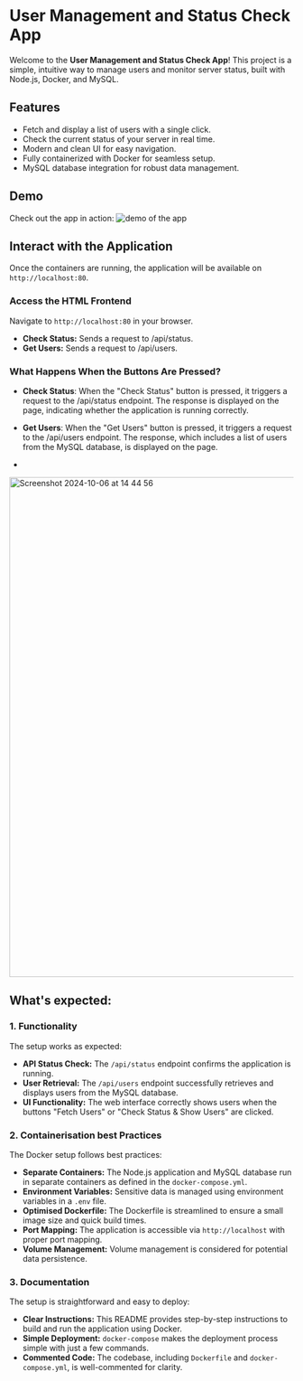 # User Management and Status Check App

Welcome to the **User Management and Status Check App**! This project is a simple, intuitive way to manage users and monitor server status, built with Node.js, Docker, and MySQL.

## Features
- Fetch and display a list of users with a single click.
- Check the current status of your server in real time.
- Modern and clean UI for easy navigation.
- Fully containerized with Docker for seamless setup.
- MySQL database integration for robust data management.

## Demo

Check out the app in action:
![demo of the app](https://github.com/user-attachments/assets/03428578-85ba-4a93-846b-1f4bbaa4c38e)


## Interact with the Application

Once the containers are running, the application will be available on `http://localhost:80`.

### Access the HTML Frontend

Navigate to `http://localhost:80` in your browser.

- **Check Status:** Sends a request to /api/status.
- **Get Users:** Sends a request to /api/users.


### What Happens When the Buttons Are Pressed?

- **Check Status**: When the "Check Status" button is pressed, it triggers a request to the /api/status endpoint. The response is displayed on the page, indicating whether the application is running correctly.

- **Get Users**: When the "Get Users" button is pressed, it triggers a request to the /api/users endpoint. The response, which includes a list of users from the MySQL database, is displayed on the page.
- 
<img width="885" alt="Screenshot 2024-10-06 at 14 44 56" src="https://github.com/user-attachments/assets/2b10ebbf-73b2-4507-89ce-d7bf9a99fbca">


## What's expected:

### 1. Functionality
The setup works as expected:
- **API Status Check:** The `/api/status` endpoint confirms the application is running.
- **User Retrieval:** The `/api/users` endpoint successfully retrieves and displays users from the MySQL database.
- **UI Functionality:** The web interface correctly shows users when the buttons "Fetch Users" or "Check Status & Show Users" are clicked.

### 2. Containerisation best Practices
The Docker setup follows best practices:
- **Separate Containers:** The Node.js application and MySQL database run in separate containers as defined in the `docker-compose.yml`.
- **Environment Variables:** Sensitive data is managed using environment variables in a `.env` file.
- **Optimised Dockerfile:** The Dockerfile is streamlined to ensure a small image size and quick build times.
- **Port Mapping:** The application is accessible via `http://localhost` with proper port mapping.
- **Volume Management:** Volume management is considered for potential data persistence.

### 3. Documentation
The setup is straightforward and easy to deploy:
- **Clear Instructions:** This README provides step-by-step instructions to build and run the application using Docker.
- **Simple Deployment:** `docker-compose` makes the deployment process simple with just a few commands.
- **Commented Code:** The codebase, including `Dockerfile` and `docker-compose.yml`, is well-commented for clarity.

